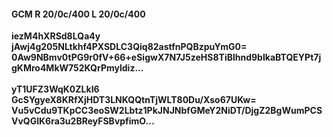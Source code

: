 #### GCM R 20/0c/400 L 20/0c/400
**iezM4hXRSd8LQa4y**<br/>**jAwj4g205NLtkhf4PXSDLC3Qiq82astfnPQBzpuYmG0=**<br/>**0Aw9NBmv0tPG9r0fV+66+eSigwX7N7J5zeHS8TiBlhnd9bIkaBTQEYPt7jgKMro4MkW752KQrPmyldiz...**<br/><br/>
**yT1UFZ3WqK0ZLkI6**<br/>**GcSYgyeX8KRfXjHDT3LNKQQtnTjWLT80Du/Xso67UKw=**<br/>**Vu5vCdu9TKpCC3eoSW2Lbtz1PkJNJNbfGMeY2NiDT/DjgZ2BgWumPCSVvQGlK6ra3u2BReyFSBvpfimO...**